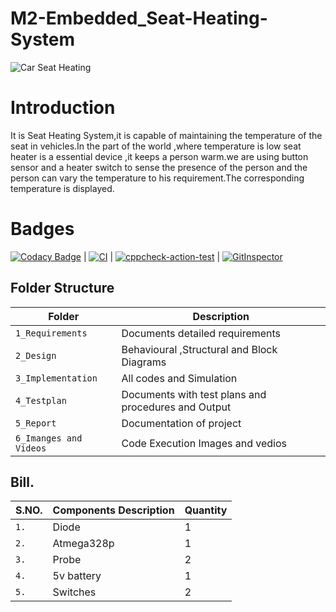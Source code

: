 # M2-Embedded_Seat-Heating-System

![Car Seat Heating](https://user-images.githubusercontent.com/94288413/144062397-c950f78f-f17e-42ae-aa92-14c4fa816ef4.jpg)

# Introduction
It is Seat Heating System,it is capable of maintaining the temperature of the seat in vehicles.In the part of the world ,where temperature is low seat heater is a essential device ,it keeps a person warm.we are using button sensor and a heater switch to sense the presence of the person and the person can vary the temperature to his requirement.The corresponding temperature is displayed.

# Badges 
[![Codacy Badge](https://app.codacy.com/project/badge/Grade/071bdedb6857447ba43063d2e30b0668)](https://www.codacy.com/gh/vkagar/M2-Embedded_Seat-Heating-System/dashboard?utm_source=github.com&amp;utm_medium=referral&amp;utm_content=vkagar/M2-Embedded_Seat-Heating-System&amp;utm_campaign=Badge_Grade) | [![CI](https://github.com/vkagar/M2-Embedded_Seat-Heating-System/actions/workflows/main.yml/badge.svg)](https://github.com/vkagar/M2-Embedded_Seat-Heating-System/actions/workflows/main.yml) | [![cppcheck-action-test](https://github.com/vkagar/M2-Embedded_Seat-Heating-System/actions/workflows/cppcheck.yml/badge.svg)](https://github.com/vkagar/M2-Embedded_Seat-Heating-System/actions/workflows/cppcheck.yml) | [![GitInspector](https://github.com/vkagar/M2-Embedded_Seat-Heating-System/actions/workflows/git%20inspector.yml/badge.svg)](https://github.com/vkagar/M2-Embedded_Seat-Heating-System/actions/workflows/git%20inspector.yml)


## Folder Structure
Folder                   | Description
-------------------------| -----------------------------------------
`1_Requirements`         | Documents detailed requirements
`2_Design`         | Behavioural ,Structural and Block Diagrams
`3_Implementation`     | All codes and Simulation
`4_Testplan`       | Documents with test plans and procedures and Output
`5_Report`               | Documentation of project
`6_Imanges and Videos`      | Code Execution Images and vedios

## Bill.

S.NO.                |  Components Description  | Quantity
-------------------------| -----------------------------------------|-------------------------
`1.`         | Diode | 1
`2.`         | Atmega328p | 1
`3.`     | Probe | 2
`4.`       | 5v battery | 1
`5.`               | Switches | 2
 




